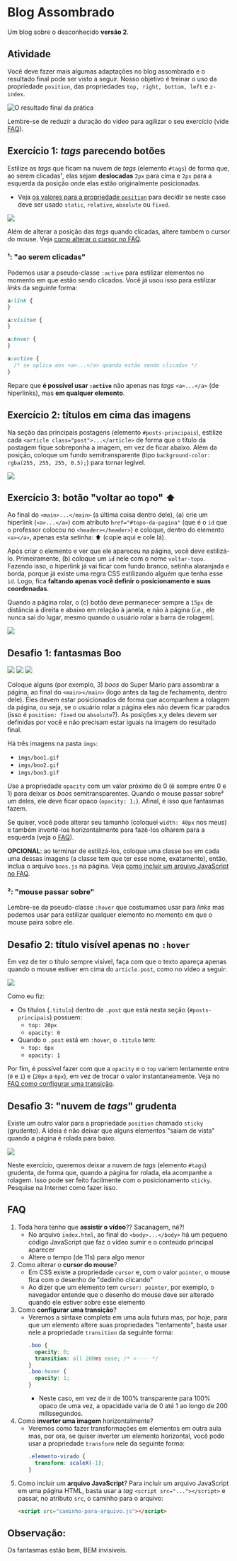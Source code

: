 # Blog Assombrado

Um blog sobre o desconhecido **versão 2**.

## Atividade

Você deve fazer mais algumas adaptações no blog assombrado e o resultado
final pode ser visto a seguir. Nosso objetivo é treinar o uso da propriedade
`position`, das propriedades `top, right, bottom, left` e `z-index`.

![O resultado final da prática](resultado.png)

Lembre-se de reduzir a duração do vídeo para agilizar o seu exercício
(vide [FAQ](#faq)).

## Exercício 1: _tags_ parecendo botões

Estilize as _tags_ que ficam na nuvem de _tags_ (elemento `#tags`) de
forma que, ao serem clicadas¹, elas sejam **deslocadas** `2px` para
cima e `2px` para a esquerda da posição onde elas estão
originalmente posicionadas.

- Veja [os valores para a propriedade `position`][propriedade-position]
  para decidir se neste caso deve ser usado `static`, `relative`, `absolute`
  ou `fixed`.

![](imgs/tags-como-botoes.gif)


Além de alterar a posição das _tags_ quando clicadas, altere também o
cursor do mouse. Veja [como alterar o cursor no FAQ](#faq).

### ¹: "ao serem clicadas"

Podemos usar a pseudo-classe `:active` para estilizar elementos no
momento em que estão sendo clicados. Você já usou isso para estilizar
_links_ da seguinte forma:

```css
a:link {
}

a:visited {
}

a:hover {
}

a:active {
  /* se aplica aos <a>...</a> quando estão sendo clicados */
}
```

Repare que **é possível usar `:active`** não apenas nas _tags_
`<a>...</a>` (de hiperlinks), mas **em qualquer elemento**.

## Exercício 2: títulos em cima das imagens

Na seção das principais postagens (elemento `#posts-principais`),
estilize cada `<article class="post">...</article>` de forma que o
título da postagem fique sobreponha a imagem, em vez de ficar
abaixo. Além da posição, coloque um fundo semitransparente (tipo
`background-color: rgba(255, 255, 255, 0.5);`) para tornar legível.

![](imgs/titulos-nas-imagens.png)


## Exercício 3: botão "voltar ao topo" ⬆️

Ao final do `<main>...</main>` (a última coisa dentro dele), (a) crie
um hiperlink (`<a>...</a>`) com atributo `href="#topo-da-pagina"`
(que é o `id` que o professor colocou no `<header></header>`) e
coloque, dentro do elemento `<a></a>`, apenas esta setinha: ⬆️ (copie
aqui e cole lá).

Após criar o elemento e ver que ele apareceu na página, você deve
estilizá-lo. Primeiramente, (b) coloque um `id` nele com o nome
`voltar-topo`. Fazendo isso, o hiperlink já vai ficar com fundo branco,
setinha alaranjada e borda, porque já existe uma regra CSS estilizando
alguém que tenha esse `id`. Logo, fica **faltando apenas você definir
o posicionamento e suas coordenadas**.

Quando a página rolar, o (c) botão deve permanecer sempre a `15px`
de distância à direita e abaixo em relação à janela, e não à página
(_i.e._, ele nunca sai do lugar, mesmo quando o usuário rolar a
barra de rolagem).

![](imgs/botao-voltar-ao-topo.png)


## Desafio 1: fantasmas **Boo**

![](imgs/boo1.gif)
![](imgs/boo2.gif)
![](imgs/boo3.gif)

Coloque alguns (por exemplo, 3) _boos_ do Super Mario para assombrar
a página, ao final do `<main></main>` (logo antes da tag de
fechamento, dentro dele). Eles devem estar posicionados de forma
que acompanhem a rolagem da página, ou seja, se o usuário rolar a
página eles não devem ficar parados (isso é `position: fixed`
ou `absolute`?). As posições x,y deles devem ser definidas por você
e não precisam estar iguais na imagem do resultado final.

Há três imagens na pasta `imgs`:

- `imgs/boo1.gif`
- `imgs/boo2.gif`
- `imgs/boo3.gif`

Use a propriedade `opacity` com um valor próximo de 0 (é sempre entre 0 e 1)
para deixar os _boos_ semitransparentes. Quando o mouse passar sobre²
um deles, ele deve ficar opaco (`opacity: 1;`). Afinal, é isso que
fantasmas fazem.

Se quiser, você pode alterar seu tamanho (coloquei `width: 40px` nos meus)
e também invertê-los horizontalmente para fazê-los olharem para a esquerda
(veja o [FAQ](#faq)).

**OPCIONAL**: ao terminar de estilizá-los, coloque uma classe
`boo` em cada uma dessas imagens (a classe tem que ter esse nome, exatamente),
então, inclua o arquivo `boos.js` na página. Veja
[como incluir um arquivo JavaScript no FAQ](#faq).

### ²: "mouse passar sobre"

Lembre-se da pseudo-classe `:hover` que costumamos usar para _links_ mas
podemos usar para estilizar qualquer elemento no momento em que o mouse
paira sobre ele.

## Desafio 2: título visível apenas no `:hover`

Em vez de ter o título sempre visível, faça com que o texto apareça
apenas quando o mouse estiver em cima do `article.post`, como no vídeo
a seguir:

![](imgs/titulos-nas-imagens.gif)

Como eu fiz:

- Os títulos (`.titulo`) dentro de `.post` que está nesta seção
  (`#posts-principais`) possuem:
  - `top: 20px`
  - `opacity: 0`  
- Quando o `.post` está em `:hover`, o `.titulo` tem:
  - `top: 6px`
  - `opacity: 1`

Por fim, é possível fazer com que a `opacity` e o `top` variem
lentamente entre (`0` e `1`) e (`20px` a `6px`), em vez de trocar
o valor instantaneamente. Veja
no [FAQ como configurar uma transição](#faq).


## Desafio 3: "nuvem de _tags_" grudenta

Existe um outro valor para a propriedade `position` chamado `sticky`
(grudento). A ideia é não deixar que alguns elementos "saiam de vista"
quando a página é rolada para baixo.

![](imgs/nuvem-sticky.gif)

Neste exercício, queremos deixar a nuvem de _tags_ (elemento `#tags`)
grudenta, de forma que, quando a página for rolada, ela acompanhe a
rolagem. Isso pode ser feito facilmente com o posicionamento `sticky`.
Pesquise na Internet como fazer isso.

## FAQ

1. Toda hora tenho que **assistir o vídeo**?? Sacanagem, né?!
   - No arquivo `index.html`, ao final do `<body>...</body>` há um pequeno
     código JavaScript que faz o vídeo sumir e o conteúdo principal aparecer
   - Altere o tempo (de 11s) para algo menor
1. Como alterar o **cursor do mouse**?
   - Em CSS existe a propriedade `cursor` e, com o valor `pointer`, o mouse fica com o desenho de "dedinho clicando"
   - Ao dizer que um elemento tem `cursor: pointer`, por exemplo, o navegador entende que o desenho do mouse deve ser alterado quando ele estiver sobre esse elemento
1. Como **configurar uma transição**?
   - Veremos a sintaxe completa em uma aula futura mas, por hoje, para que um elemento altere suas propriedades "lentamente", basta usar nele a propriedade `transition` da seguinte forma:
     ```css
     .boo {
       opacity: 0;
       transition: all 200ms ease; /* <---- */
     }
     .boo:hover {
       opacity: 1;
     }
     ```
     - Neste caso, em vez de ir de 100% transparente para 100% opaco de uma vez, a opacidade varia de 0 até 1 ao longo de 200 milissegundos.
1. Como **inverter uma imagem** horizontalmente?
   - Veremos como fazer transformações em elementos em outra aula mas, por ora, se quiser inverter um elemento horizontal, você pode usar a propriedade `transform` nele da seguinte forma:
     ```css
     .elemento-virado {
       transform: scaleX(-1);
     }
     ```
1. Como incluir um **arquivo JavaScript**?
   Para incluir um arquivo JavaScript em uma página HTML, basta usar a _tag_ `<script src="..."></script>` e passar, no atributo `src`, o caminho para o arquivo:
   ```html
   <script src="caminho-para-arquivo.js"></script>
   ```
## Observação:
Os fantasmas estão bem, BEM invisiveis.



[propriedade-position]: https://fegemo.github.io/cefet-front-end/classes/css4/#valores-position
